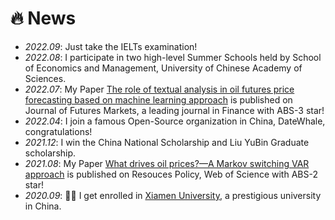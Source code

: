 # 🔥 News
- *2022.09*: Just take the IELTs examination!
- *2022.08*: I participate in two high-level Summer Schools held by School of Economics and Management, University of Chinese Academy of Sciences.
- *2022.07*: My Paper [The role of textual analysis in oil futures price forecasting based on machine learning approach](https://onlinelibrary.wiley.com/doi/10.1002/fut.22367) is published on Journal of Futures Markets, a leading journal in Finance with ABS-3 star!
- *2022.04*: I join a famous Open-Source organization in China, DateWhale, congratulations!
- *2021.12*: I win the China National Scholarship and Liu YuBin Graduate scholarship.
- *2021.08*: My Paper [What drives oil prices?—A Markov switching VAR approach](https://linkinghub.elsevier.com/retrieve/pii/S0301420721003263) is published on Resouces Policy, Web of Science with ABS-2 star!
- *2020.09*: 🎉🎉 I get enrolled in [Xiamen University](https://en.xmu.edu.cn/), a prestigious university in China.
